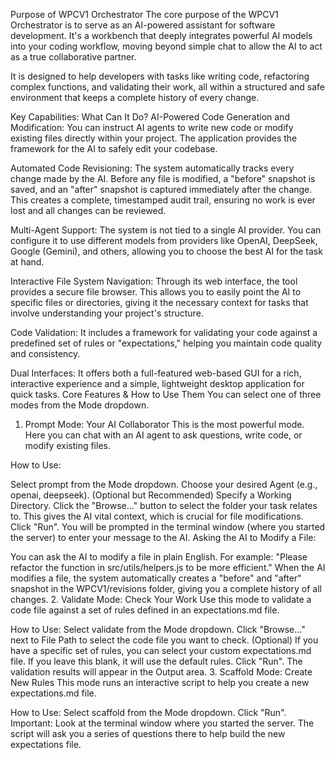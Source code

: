 Purpose of WPCV1 Orchestrator
The core purpose of the WPCV1 Orchestrator is to serve as an AI-powered assistant for software development. It's a workbench that deeply integrates powerful AI models into your coding workflow, moving beyond simple chat to allow the AI to act as a true collaborative partner.

It is designed to help developers with tasks like writing code, refactoring complex functions, and validating their work, all within a structured and safe environment that keeps a complete history of every change.

Key Capabilities: What Can It Do?
AI-Powered Code Generation and Modification: You can instruct AI agents to write new code or modify existing files directly within your project. The application provides the framework for the AI to safely edit your codebase.

Automated Code Revisioning: The system automatically tracks every change made by the AI. Before any file is modified, a "before" snapshot is saved, and an "after" snapshot is captured immediately after the change. This creates a complete, timestamped audit trail, ensuring no work is ever lost and all changes can be reviewed.

Multi-Agent Support: The system is not tied to a single AI provider. You can configure it to use different models from providers like OpenAI, DeepSeek, Google (Gemini), and others, allowing you to choose the best AI for the task at hand.

Interactive File System Navigation: Through its web interface, the tool provides a secure file browser. This allows you to easily point the AI to specific files or directories, giving it the necessary context for tasks that involve understanding your project's structure.

Code Validation: It includes a framework for validating your code against a predefined set of rules or "expectations," helping you maintain code quality and consistency.

Dual Interfaces: It offers both a full-featured web-based GUI for a rich, interactive experience and a simple, lightweight desktop application for quick tasks.
Core Features & How to Use Them
You can select one of three modes from the Mode dropdown.

1. Prompt Mode: Your AI Collaborator
This is the most powerful mode. Here you can chat with an AI agent to ask questions, write code, or modify existing files.

How to Use:

Select prompt from the Mode dropdown.
Choose your desired Agent (e.g., openai, deepseek).
(Optional but Recommended) Specify a Working Directory. Click the "Browse..." button to select the folder your task relates to. This gives the AI vital context, which is crucial for file modifications.
Click "Run". You will be prompted in the terminal window (where you started the server) to enter your message to the AI.
Asking the AI to Modify a File:

You can ask the AI to modify a file in plain English. For example: "Please refactor the function in src/utils/helpers.js to be more efficient."
When the AI modifies a file, the system automatically creates a "before" and "after" snapshot in the WPCV1/revisions folder, giving you a complete history of all changes.
2. Validate Mode: Check Your Work
Use this mode to validate a code file against a set of rules defined in an expectations.md file.

How to Use:
Select validate from the Mode dropdown.
Click "Browse..." next to File Path to select the code file you want to check.
(Optional) If you have a specific set of rules, you can select your custom expectations.md file. If you leave this blank, it will use the default rules.
Click "Run". The validation results will appear in the Output area.
3. Scaffold Mode: Create New Rules
This mode runs an interactive script to help you create a new expectations.md file.

How to Use:
Select scaffold from the Mode dropdown.
Click "Run".
Important: Look at the terminal window where you started the server. The script will ask you a series of questions there to help build the new expectations file.

